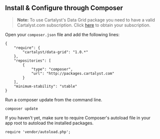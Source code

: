## Install & Configure through Composer

> **Note:** To use Cartalyst's Data Grid package you need to have a valid Cartalyst.com subscription.
Click [here](https://www.cartalyst.com/pricing) to obtain your subscription.

Open your `composer.json` file and add the following lines:

	{
		"require": {
			"cartalyst/data-grid": "1.0.*"
		},
		"repositories": [
			{
				"type": "composer",
				"url": "http://packages.cartalyst.com"
			}
		],
		"minimum-stability": "stable"
	}

Run a composer update from the command line.

	composer update

If you haven't yet, make sure to require Composer's autoload file in your app root to autoload the installed packages.

	require 'vendor/autoload.php';
